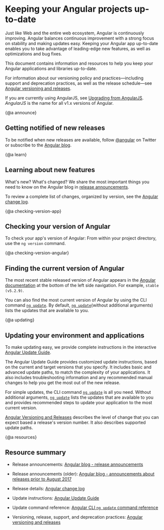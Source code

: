 # Keeping your Angular projects up-to-date

Just like Web and the entire web ecosystem, Angular is continuously improving. Angular balances continuous improvement with a strong focus on stability and making updates easy. Keeping your Angular app up-to-date enables you to take advantage of leading-edge new features, as well as optimizations and bug fixes.

This document contains information and resources to help you keep your Angular applications and libraries up-to-date.

For information about our versioning policy and practices&mdash;including
support and deprecation practices, as well as the release schedule&mdash;see [Angular versioning and releases](guide/releases "Angular versioning and releases").


<div class="alert is-helpful">

If you are currently using AngularJS, see [Upgrading from AngularJS](guide/upgrade "Upgrading from Angular JS"). _AngularJS_ is the name for all v1.x versions of Angular.

</div>


{@a announce}
## Getting notified of new releases

To be notified when new releases are available, follow [@angular](https://twitter.com/angular "@angular on Twitter") on Twitter or subscribe to the [Angular blog](https://blog.angular.io "Angular blog").

{@a learn}
## Learning about new features

What's new? What's changed? We share the most important things you need to know on the Angular blog in [release announcements]( https://blog.angular.io/tagged/release%20notes "Angular blog - release announcements").

To review a complete list of changes, organized by version, see the [Angular change log](https://github.com/angular/angular/blob/master/CHANGELOG.md "Angular change log").


{@a checking-version-app}
## Checking your version of Angular

To check your app's version of Angular: From within your project directory, use the `ng version` command.


{@a checking-version-angular}
## Finding the current version of Angular

The most recent stable released version of Angular appears in the [Angular documentation](https://angular.io/docs "Angular documentation") at the bottom of the left side navigation. For example, `stable (v5.2.9)`.

You can also find the most current version of Angular by using the CLI command [`ng update`](cli/update). By default, [`ng update`](cli/update)(without additional arguments) lists the updates that are available to you.


{@a updating}
## Updating your environment and applications

To make updating easy, we provide complete instructions in the interactive [Angular Update Guide](https://update.angular.io/ "Angular Update Guide").

The Angular Update Guide provides customized update instructions, based on the current and target versions that you specify. It includes basic and advanced update paths, to match the complexity of your applications. It also includes troubleshooting information and any recommended manual changes to help you get the most out of the new release.

For simple updates, the CLI command [`ng update`](cli/update) is all you need. Without additional arguments, [`ng update`](cli/update) lists the updates that are available to you and provides recommended steps to update your application to the most current version.

[Angular Versioning and Releases](guide/releases#versioning "Angular Release Practices, Versioning") describes the level of change that you can expect based a release's version number. It also describes supported update paths.


{@a resources}
## Resource summary

* Release announcements: [Angular blog - release announcements](https://blog.angular.io/tagged/release%20notes "Angular blog announcements about recent releases")

* Release announcements (older): [Angular blog - announcements about releases prior to August 2017](https://blog.angularjs.org/search?q=available&by-date=true "Angular blog announcements about releases prior to August 2017")

* Release details: [Angular change log](https://github.com/angular/angular/blob/master/CHANGELOG.md "Angular change log")

* Update instructions: [Angular Update Guide](https://update.angular.io/ "Angular Update Guide")

* Update command reference: [Angular CLI `ng update` command reference](cli/update)

* Versioning, release, support, and deprecation practices: [Angular versioning and releases](guide/releases "Angular versioning and releases")
